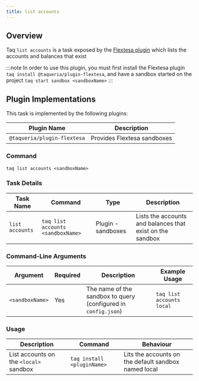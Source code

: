 ```yaml
---
title: list accounts
---
```


## Overview

Taq `list accounts` is a task exposed by the [Flextesa plugin](/docs/plugins/plugin-basics) which lists the accounts and balances that exist 

:::note
In order to use this plugin, you must first install the Flextesa plugin `taq install @taqueria/plugin-flextesa`, and have a sandbox started on the project `taq start sandbox <sandboxName>`
:::

## Plugin Implementations

This task is implemented by the following plugins:

| Plugin Name                  | Description                       |
| ---------------------------- | --------------------------------- |
| `@taqueria/plugin-flextesa`  | Provides Flextesa sandboxes       |

### Command

```shell
taq list accounts <sandboxName>
```

### Task Details

| Task Name              | Command                             | Type                      | Description                                                  | 
| ---------------------- | ----------------------------------- | ------------------------- | ------------------------------------------------------------ |
| `list accounts`        | `taq list accounts <sandboxName>`   | Plugin - sandboxes        | Lists the accounts and balances that exist on the sandbox    |

### Command-Line Arguments

| Argument          | Required | Description                                                    | Example Usage                                         |
| ----------------- | -------- | -------------------------------------------------------------- | ----------------------------------------------------- |
| `<sandboxName>`   | Yes      | The name of the sandbox to query (configured in `config.json`) | `taq list accounts local`                             |

### Usage

| Description                               | Command                            | Behaviour                                                                     |
| ----------------------------------------- | ---------------------------------- | ----------------------------------------------------------------------------- |
| List accounts on the `<local>` sandbox    | `taq install <pluginName>`         | Lits the accounts on the default sandbox named local                          |

